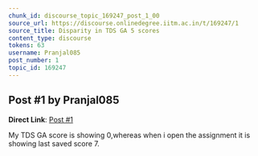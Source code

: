 ```yaml
---
chunk_id: discourse_topic_169247_post_1_00
source_url: https://discourse.onlinedegree.iitm.ac.in/t/169247/1
source_title: Disparity in TDS GA 5 scores
content_type: discourse
tokens: 63
username: Pranjal085
post_number: 1
topic_id: 169247
---
```


## Post #1 by Pranjal085

**Direct Link**: [Post #1](https://discourse.onlinedegree.iitm.ac.in/t/169247/1)

My TDS GA score is showing 0,whereas when i open the assignment it is showing last saved score 7.
